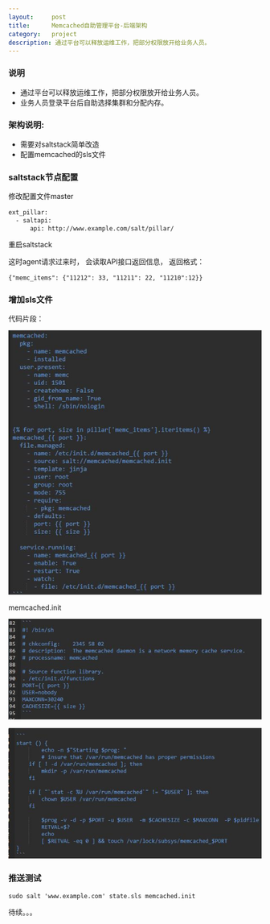```yaml
---
layout:     post
title:      Memcached自助管理平台-后端架构
category:   project
description: 通过平台可以释放运维工作，把部分权限放开给业务人员。
---
```


### 说明

- 通过平台可以释放运维工作，把部分权限放开给业务人员。
- 业务人员登录平台后自助选择集群和分配内存。

### 架构说明:

- 需要对saltstack简单改造
- 配置memcached的sls文件


### saltstack节点配置

修改配置文件master


```
ext_pillar:
  - saltapi:
      api: http://www.example.com/salt/pillar/
```
重启saltstack

这时agent请求过来时， 会读取API接口返回信息， 返回格式：


```
{"memc_items": {"11212": 33, "11211": 22, "11210":12}}
```

### 增加sls文件

代码片段：


![image](/images/memc/code1.jpg)

memcached.init

![image](/images/memc/code2.jpg)

![image](/images/memc/code3.jpg)

### 推送测试


```
sudo salt 'www.example.com' state.sls memcached.init
```


待续。。。